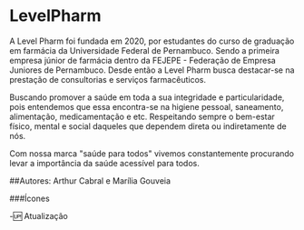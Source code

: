 # LevelPharm


A Level Pharm foi fundada em 2020, por estudantes do curso de graduação em farmácia da Universidade Federal de Pernambuco. 
Sendo a primeira empresa júnior de farmácia dentro da FEJEPE - Federação de Empresa Juniores de Pernambuco.
Desde então a Level Pharm busca destacar-se na prestação de consultorias e serviços farmacêuticos. 

Buscando promover a saúde em toda a sua integridade e particularidade, pois entendemos que essa encontra-se na higiene pessoal, saneamento, alimentação, medicamentação e etc. 
Respeitando sempre o bem-estar físico, mental e social daqueles que dependem direta ou indiretamente de nós.

​Com nossa marca "saúde para todos" vivemos constantemente procurando levar a importância da saúde acessível para todos.

##Autores: Arthur Cabral e Marília Gouveia

###Ícones

-🆙 Atualização